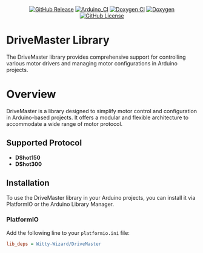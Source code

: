<p align="center">
    <a href="https://github.com/Witty-Wizard/DriveMaster/releases"><img src="https://img.shields.io/github/v/release/Witty-Wizard/DriveMaster" alt="GitHub Release"></a>
    <a href="https://github.com/Witty-Wizard/DriveMaster/actions/workflows/arduinio_ci.yaml"><img src="https://github.com/Witty-Wizard/DriveMaster/actions/workflows/arduinio_ci.yaml/badge.svg" alt="Arduino_CI"></a>
    <a href="https://github.com/Witty-Wizard/DriveMaster/actions/workflows/doxygen.yaml"><img src="https://github.com/Witty-Wizard/DriveMaster/actions/workflows/doxygen.yaml/badge.svg" alt="Doxygen CI"></a>
    <a href="https://witty-wizard.github.io/DriveMaster/"><img src="https://img.shields.io/badge/-Doxygen-2C4AA8?style=flat&logo=doxygen&logoColor=white" alt="Doxygen"></a>
    <a href="https://www.gnu.org/licenses/gpl-3.0.html"><img src="https://img.shields.io/github/license/Witty-Wizard/DriveMaster" alt="GitHub License"></a>
</p>

# DriveMaster Library

The DriveMaster library provides comprehensive support for controlling various motor drivers and managing motor configurations in Arduino projects.

# Overview

DriveMaster is a library designed to simplify motor control and configuration in Arduino-based projects. It offers a modular and flexible architecture to accommodate a wide range of motor protocol.

## Supported Protocol

- **DShot150**
- **DShot300**

## Installation

To use the DriveMaster library in your Arduino projects, you can install it via PlatformIO or the Arduino Library Manager.

### PlatformIO

Add the following line to your `platformio.ini` file:

```ini
lib_deps = Witty-Wizard/DriveMaster
